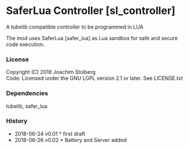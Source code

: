 SaferLua Controller [sl_controller]
===================================


A tubelib compatible controller to be programmed in LUA

The mod uses SaferLua [safer_lua] as Lua sandbox for safe and secure code execution.


### License
Copyright (C) 2018 Joachim Stolberg  
Code: Licensed under the GNU LGPL version 2.1 or later. See LICENSE.txt  


### Dependencies 
tubelib, safer_lua

### History
- 2018-06-24  v0.01  * first draft
- 2018-06-26  v0.02  * Battery and Server added
